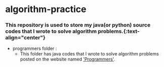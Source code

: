 # algorithm-practice  
### This repository is used to store my java(or python) source codes that I wrote to solve algorithm problems.{:text-align="center"}

* programmers folder :
  - This folder has java codes that I wrote to solve algorithm problems posted on the website named ['Programmers'](https://programmers.co.kr/learn/challenges).
